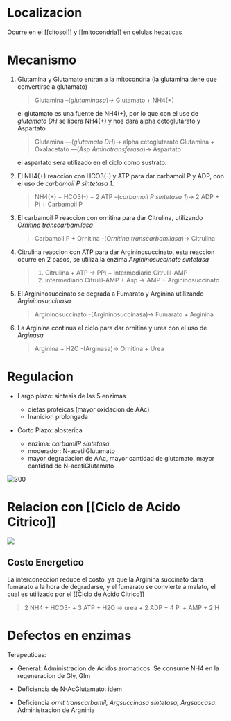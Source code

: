 # Localizacion

Ocurre en el [[citosol]] y [[mitocondria]] en celulas hepaticas

# Mecanismo

1. Glutamina y Glutamato entran a la mitocondria (la glutamina tiene que convertirse a glutamato)

    > Glutamina –(_glutaminasa_)→ Glutamato + NH4(+)

    el glutamato es una fuente de NH4(+), por lo que con el use de _glutamato DH_ se libera NH4(+) y nos dara alpha cetoglutarato y Aspartato

    > Glutamina —(_glutamato DH_)→ alpha cetoglutarato
    > Glutamina + Oxalacetato —(_Asp Aminotransferasa_)→ Aspartato

    el aspartato sera utilizado en el ciclo como sustrato.

2. El NH4(+) reaccion con HCO3(-) y ATP para dar carbamoil P y ADP, con el uso de _carbamoil P sintetasa 1_.

    > NH4(+) + HCO3(-) + 2 ATP -(_carbamoil P sintetasa 1_)→ 2 ADP + Pi + Carbamoil P

3. El carbamoil P reaccion con ornitina para dar Citrulina, utilizando _Ornitina transcarbamilasa_

    > Carbamoil P + Ornitina -(_Ornitina transcarbamilasa_)→ Citrulina

4. Citrulina reaccion con ATP para dar Argininosuccinato, esta reaccion ocurre en 2 pasos, se utiliza la enzima _Argininosuccinato sintetasa_

    > 1. Citrulina + ATP → PPi + intermediario Citrulil-AMP
    > 2. intermediario Citrulil-AMP + Asp → AMP + Argininosuccinato

5. El Argininosuccinato se degrada a Fumarato y Arginina utilizando _Argininosuccinasa_

    > Argininosuccinato -(Argininosuccinasa)→ Fumarato + Arginina

6. La Arginina continua el ciclo para dar ornitina y urea con el uso de _Arginasa_

    > Arginina + H2O -(Arginasa)→ Ornitina + Urea

# Regulacion

- Largo plazo: sintesis de las 5 enzimas

    - dietas proteicas (mayor oxidacion de AAc)
    - Inanicion prolongada

- Corto Plazo: alosterica
    - enzima: _carbamilP sintetasa_
    - moderador: N-acetilGlutamato
    - mayor degradacion de AAc, mayor cantidad de glutamato, mayor cantidad de N-acetiGlutamato

![300](https://i.imgur.com/goW8IVO.png)

# Relacion con [[Ciclo de Acido Citrico]]

![](https://i.imgur.com/sD2vMA0.png)

## Costo Energetico

La interconeccion reduce el costo, ya que la Arginina succinato dara fumarato a la hora de degradarse, y el fumarato se convierte a malato, el cual es utilizado por el [[Ciclo de Acido Citrico]]

> 2 NH4 + HCO3- + 3 ATP + H2O → urea + 2 ADP + 4 Pi + AMP + 2 H

# Defectos en enzimas

Terapeuticas:

- General: Administracion de Acidos aromaticos. Se consume NH4 en la regeneracion de Gly, Glm

- Deficiencia de N-AcGlutamato: idem

- Deficiencia _ornit transcarbamil, Argsuccinasa sintetasa, Argsuccasa_: Administracion de Argninia
